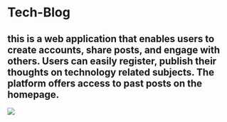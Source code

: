 # Tech-Blog

## this is a web application that enables users to create accounts, share posts, and engage with others. Users can easily register, publish their thoughts on technology related subjects. The platform offers access to past posts on the homepage.

<img src="/assets/Screenshot%202023-05-15%20at%207.39.12%20PM.png)">

